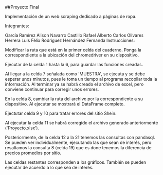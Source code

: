 ##Proyecto Final

Implementación de un web scraping dedicado a páginas de ropa.

Integrantes:

García Ramírez Alison
Navarro Castillo Rafael Alberto Carlos
Olivares Herrera Luis Félix
Rodríguez Hernández Fernanda
Instrucciones:

Modificar la ruta que está en la primer celda del cuaderno. Ponga la correspondiente a la ubicación del chromedriver en su dispositivo.

Ejecutar de la celda 1 hasta la 6, para guardar las funciones creadas.

Al llegar a la celda 7 señalada como 'MUESTRA', se ejecuta y se debe esperar unos minutos, pues le toma un tiempo al programa recopilar toda la información. Al terminar ya se habrá creado el archivo de excel, pero conviene continuar para corregir unos errores.

En la celda 8, cambiar la ruta del archivo por la correspondiente a su dispositivo. Al ejecutar se mostrará el DataFrame completo.

Ejectutar celda 9 y 10 para tratar errores del sitio Shein.

Al ejecutar la celda 11 se habrá corregido el archivo generado anteriormente ('Proyecto.xlsx').

Posteriormente, de la celda 12 a la 21 tenemos las consultas con pandasql. Se pueden ver individualmente, ejecutando las que sean de interés, pero resaltamos la consulta 8 (celda 19) que es done tenemos la diferencia de precios promedios por sitio.

Las celdas restantes corresponden a los gráficos. También se pueden ejecutar de acuerdo a lo que sea de interés.
